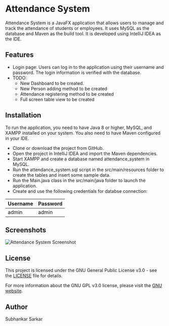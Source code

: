 # Attendance System
Attendance System is a JavaFX application that allows users to manage and track the attendance of students or employees. It uses MySQL as the database and Maven as the build tool. It is developed using IntelliJ IDEA as the IDE.

## Features
- Login page: Users can log in to the application using their username and password. The login information is verified with the database.
- TODO:
    - New Dashboard to be created.
    - New Person adding method to be created
    - Attendance registering method to be created
    - Full screen table view to be created
## Installation
To run the application, you need to have Java 8 or higher, MySQL, and XAMPP installed on your system. You also need to have Maven configured in your IDE.

* Clone or download the project from GitHub.
* Open the project in IntelliJ IDEA and import the Maven dependencies.
* Start XAMPP and create a database named attendance_system in MySQL.
* Run the attendance_system.sql script in the src/main/resources folder to create the tables and insert some sample data.
* Run the Main.java class in the src/main/java folder to launch the application.
* Create and use the following credentials for databse connection:

| Username | Password |
| -------- | -------- |
| admin | admin |
## Screenshots

![Attendance System Screenshot](https://user-images.githubusercontent.com/127822494/257903527-0e72b5ec-21c2-4c30-87fc-3f47bed03d33.png "Login Screen")

## License
This project is licensed under the GNU General Public License v3.0 - see the [LICENSE](/LICENSE) file for details.

For more information about the GNU GPL v3.0 license, please visit the [GNU website](https://www.gnu.org/licenses/gpl-3.0.en.html).

## Author
Subhankar Sarkar
